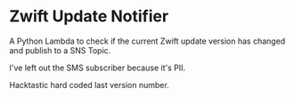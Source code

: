 # Zwift Update Notifier

A Python Lambda to check if the current Zwift update version has changed and publish to a SNS Topic.  

I've left out the SMS subscriber because it's PII.

Hacktastic hard coded last version number. 


